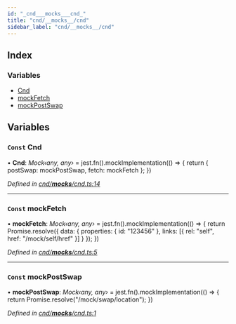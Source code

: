 ```yaml
---
id: "_cnd___mocks___cnd_"
title: "cnd/__mocks__/cnd"
sidebar_label: "cnd/__mocks__/cnd"
---
```


## Index

### Variables

* [Cnd](_cnd___mocks___cnd_.md#const-cnd)
* [mockFetch](_cnd___mocks___cnd_.md#const-mockfetch)
* [mockPostSwap](_cnd___mocks___cnd_.md#const-mockpostswap)

## Variables

### `Const` Cnd

• **Cnd**: *Mock‹any, any›* = jest.fn().mockImplementation(() => {
  return {
    postSwap: mockPostSwap,
    fetch: mockFetch
  };
})

*Defined in [cnd/__mocks__/cnd.ts:14](https://github.com/comit-network/comit-js-sdk/blob/95ab111/src/cnd/__mocks__/cnd.ts#L14)*

___

### `Const` mockFetch

• **mockFetch**: *Mock‹any, any›* = jest.fn().mockImplementation(() => {
  return Promise.resolve({
    data: {
      properties: { id: "123456" },
      links: [{ rel: "self", href: "/mock/self/href" }]
    }
  });
})

*Defined in [cnd/__mocks__/cnd.ts:5](https://github.com/comit-network/comit-js-sdk/blob/95ab111/src/cnd/__mocks__/cnd.ts#L5)*

___

### `Const` mockPostSwap

• **mockPostSwap**: *Mock‹any, any›* = jest.fn().mockImplementation(() => {
  return Promise.resolve("/mock/swap/location");
})

*Defined in [cnd/__mocks__/cnd.ts:1](https://github.com/comit-network/comit-js-sdk/blob/95ab111/src/cnd/__mocks__/cnd.ts#L1)*
